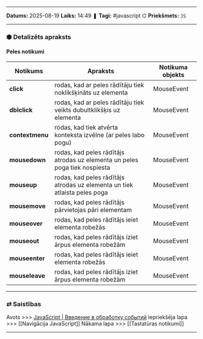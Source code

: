 ___

**Datums:** 2025-08-19
**Laiks:** 14:49
❚ **Tagi:** #javascript 
⌬ **Priekšmets:**  `JS`

---
### ⬢ Detalizēts apraksts
#### Peles notikumi

| Notikums        | Apraksts                                                                   | Notikuma objekts |
| --------------- | -------------------------------------------------------------------------- | ---------------- |
| **click**       | rodas, kad ar peles rādītāju tiek noklikšķināts uz elementa                | MouseEvent       |
| **dblclick**    | rodas, kad ar peles rādītāju tiek veikts dubultklikšķis uz elementa        | MouseEvent       |
| **contextmenu** | rodas, kad tiek atvērta konteksta izvēlne (ar peles labo pogu)             | MouseEvent       |
| **mousedown**   | rodas, kad peles rādītājs atrodas uz elementa un peles poga tiek nospiesta | MouseEvent       |
| **mouseup**     | rodas, kad peles rādītājs atrodas uz elementa un tiek atlaista peles poga  | MouseEvent       |
| **mousemove**   | rodas, kad peles rādītājs pārvietojas pāri elementam                       | MouseEvent       |
| **mouseover**   | rodas, kad peles rādītājs ieiet elementa robežās                           | MouseEvent       |
| **mouseout**    | rodas, kad peles rādītājs iziet ārpus elementa robežām                     | MouseEvent       |
| **mouseenter**  | rodas, kad peles rādītājs ieiet elementa robežās                           | MouseEvent       |
| **mouseleave**  | rodas, kad peles rādītājs iziet ārpus elementa robežām                     | MouseEvent       |

---
### ⇄ Saistības

Avots >>> [JavaScript \| Введение в обработку событий](https://metanit.com/web/javascript/9.1.php)
Iepriekšēja lapa >>> [[Navigācija JavaScript]]
Nākama lapa >>> [[Tastatūras notikumi]]

---